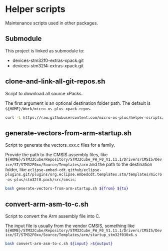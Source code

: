 
# Helper scripts

Maintenance scripts used in other packages.

## Submodule

This project is linked as submodule to:

- devices-stm32f0-extras-xpack.git
- devices-stm32f4-extras-xpack.git

## clone-and-link-all-git-repos.sh

Script to download all source xPacks.

The first argument is an optional destination folder path. The default is
`${HOME}/Work/micro-os-plus-xpack-repos`.

```sh
curl -L https://raw.githubusercontent.com/micro-os-plus/helper-scripts/master/clone-and-link-all-git-repos.sh | bash - 
```

## generate-vectors-from-arm-startup.sh

Script to generate the vectors_xxx.c files for a family.

Provide the path to the CMSIS assembly files, like
`${HOME}/STM32Cube/Repository/STM32Cube_FW_F0_V1.11.1/Drivers/CMSIS/Device/ST/STM32F0xx/Source/Templates/arm`
and the path to the destination folder, like
`eclipse-embed-cdt.github/eclipse-plugins.git/plugins/org.eclipse.embedcdt.templates.stm/templates/micro-os-plus/stm32f0.pack/src/cmsis`:

```bash
bash generate-vectors-from-arm-startup.sh ${from} ${to}
```

## convert-arm-asm-to-c.sh

Script to convert the Arm assembly file into C.

The input file is usually from the vendor CMSIS, something like `${HOME}/STM32Cube/Repository/STM32Cube_FW_F0_V1.11.1/Drivers/CMSIS/Device/ST/STM32F0xx/Source/Templates/arm/startup_stm32f030x6.s`

```bash
bash convert-arm-asm-to-c.sh ${input} >${output}
```

